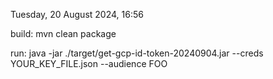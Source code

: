 Tuesday, 20 August 2024, 16:56

build:
mvn clean package

run:
java -jar ./target/get-gcp-id-token-20240904.jar --creds YOUR_KEY_FILE.json --audience FOO
